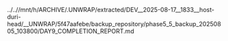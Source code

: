 ../..//mnt/h/ARCHIVE/.UNWRAP/extracted/DEV__2025-08-17__1833__host-duri-head/__UNWRAP/5f47aafebe/backup_repository/phase5_5_backup_20250805_103800/DAY9_COMPLETION_REPORT.md